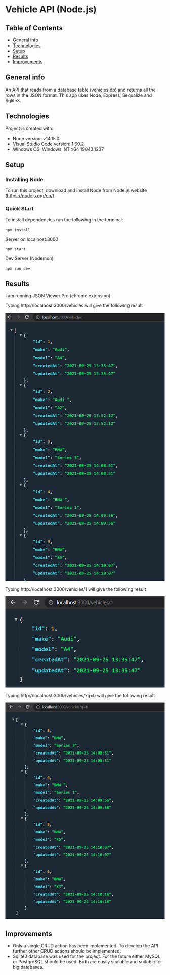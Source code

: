 # Vehicle API (Node.js)

## Table of Contents
* [General info](#general-info)
* [Technologies](#technologies)
* [Setup](#setup)
* [Results](#results)
* [Improvements](#improvements)

## General info
An API that reads from a database table (vehicles.db) and returns all the rows in the JSON format. This app uses Node, Express, Sequalize and Sqlite3.

## Technologies
Project is created with:
* Node version: v14.15.0
* Visual Studio Code version: 1.60.2
* Windows OS: Windows_NT x64 19043.1237

## Setup
### Installing Node 
To run this project, download and install Node from Node.js website (https://nodejs.org/en/)

### Quick Start
To install dependencies run the following in the terminal: 

```
npm install
```
Server on localhost:3000
```
npm start
```
Dev Server (Nodemon)
```
npm run dev
```

## Results 

I am running JSON Viewer Pro (chrome extension)

Typing http://localhost:3000/vehicles will give the following result

![Result](images/1.PNG "Main Result")

Typing http://localhost:3000/vehicles/1 will give the following result

![Result](images/2.PNG "Result by :id")

Typing http://localhost:3000/vehicles/?q=b will give the following result

![Result](images/3.PNG "Result by make")

## Improvements
* Only a single CRUD action has been implemented. To develop the API further other CRUD actions should be implemented.
*  Sqlite3 database was used for the project. For the future either MySQL or PostgreSQL should be used. Both are easily scalable and suitable for big databases.

